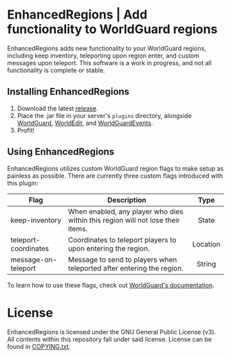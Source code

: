# EnhancedRegions | Add functionality to WorldGuard regions

EnhancedRegions adds new functionality to your WorldGuard regions, including keep inventory, teleporting upon region
enter, and custom messages upon teleport. This software is a work in progress, and not all functionality is complete or
stable.

## Installing EnhancedRegions

1. Download the latest [release](https://github.com/TheD4nM4n/EnhancedRegions/releases/).
2. Place the .jar file in your server's `plugins`  directory, alongside
   [WorldGuard](https://dev.bukkit.org/projects/worldguard), [WorldEdit](https://dev.bukkit.org/projects/worldedit),
   and [WorldGuardEvents](https://www.spigotmc.org/resources/worldguard-events.65176/).
3. Profit!

## Using EnhancedRegions
EnhancedRegions utilizes custom WorldGuard region flags to make setup as painless as possible. There are currently three
custom flags introduced with this plugin:

|         Flag         |                                   Description                                   |   Type   |
| -------------------- | ------------------------------------------------------------------------------- | :------: |
| keep-inventory       | When enabled, any player who dies within this region will not lose their items. |   State  |
| teleport-coordinates | Coordinates to teleport players to upon entering the region.                    | Location |
| message-on-teleport  | Message to send to players when teleported after entering the region.           |  String  |

To learn how to use these flags, check out
[WorldGuard's documentation](https://worldguard.enginehub.org/en/latest/regions/flags/).

# License

EnhancedRegions is licensed under the GNU General Public License (v3). All contents within this repository fall under
said license. License can be found in
[COPYING.txt](https://github.com/TheD4nM4n/EnhancedRegions/blob/master/COPYING.txt).